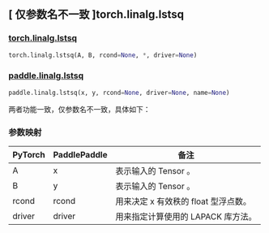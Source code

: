 ## [ 仅参数名不一致 ]torch.linalg.lstsq
### [torch.linalg.lstsq](https://pytorch.org/docs/stable/generated/torch.linalg.lstsq.html?highlight=lstsq#torch.linalg.lstsq)

```python
torch.linalg.lstsq(A, B, rcond=None, *, driver=None)
```

### [paddle.linalg.lstsq](https://www.paddlepaddle.org.cn/documentation/docs/zh/develop/api/paddle/linalg/lstsq_cn.html)

```python
paddle.linalg.lstsq(x, y, rcond=None, driver=None, name=None)
```

两者功能一致，仅参数名不一致，具体如下：
### 参数映射

| PyTorch       | PaddlePaddle | 备注                                                   |
| ------------- | ------------ | ------------------------------------------------------ |
| A         | x         | 表示输入的 Tensor 。                                     |
| B           | y           | 表示输入的 Tensor 。     |
| rcond           | rcond           | 用来决定 x 有效秩的 float 型浮点数。               |
| driver           | driver           | 用来指定计算使用的 LAPACK 库方法。               |
